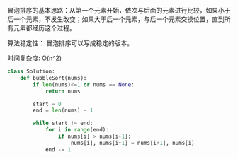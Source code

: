 冒泡排序的基本思路：从第一个元素开始，依次与后面的元素进行比较，如果小于后一个元素，不发生改变；如果大于后一个元素，与后一个元素交换位置，直到所有元素都经历这个过程。  

算法稳定性： 冒泡排序可以写成稳定的版本。  

时间复杂度: O(n^2)  

```Python
class Solution:
    def bubbleSort(nums):
        if len(nums)<=1 or nums == None:
            return nums

        start = 0
        end = len(nums) - 1

        while start != end:
            for i in range(end):
                if nums[i] > nums[i+1]:
                    nums[i], nums[i+1] = nums[i+1], nums[i]
            end -= 1
```